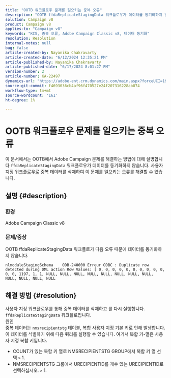 ```yaml
---
title: "OOTB 워크플로우 문제를 일으키는 중복 오류"
description: "OOTB ffdaReplicateStagingData 워크플로우가 데이터를 동기화하지 않는 Adobe Campaign 문제를 해결하는 방법에 대해 알아봅니다."
solution: Campaign v8
product: Campaign v8
applies-to: "Campaign v8"
keywords: "KCS, 중복 오류, Adobe Campaign Classic v8, 데이터 동기화"
resolution: Resolution
internal-notes: null
bug: false
article-created-by: Nayanika Chakravarty
article-created-date: "6/12/2024 12:35:21 PM"
article-published-by: Nayanika Chakravarty
article-published-date: "6/17/2024 8:01:27 PM"
version-number: 2
article-number: KA-22497
dynamics-url: "https://adobe-ent.crm.dynamics.com/main.aspx?forceUCI=1&pagetype=entityrecord&etn=knowledgearticle&id=2262fe36-b828-ef11-840b-6045bd0065b6"
source-git-commit: f4693036cb4af96f470527e24f207316228ab074
workflow-type: tm+mt
source-wordcount: '161'
ht-degree: 1%

---
```


# OOTB 워크플로우 문제를 일으키는 중복 오류


이 문서에서는 OOTB에서 Adobe Campaign 문제를 해결하는 방법에 대해 설명합니다 `ffdaReplicateStagingData` 워크플로우가 데이터를 동기화하지 않습니다. 사용자 지정 워크플로우로 중복 데이터를 삭제하여 이 문제를 일으키는 오류를 해결할 수 있습니다.

## 설명 {#description}


### 환경

Adobe Campaign Classic v8

### 문제/증상

OOTB ffdaReplicateStagingData 워크플로가 다음 오류 때문에 데이터를 동기화하지 않습니다.

`nlmoduleStagingSchema    ODB-240000 Erreur ODBC : Duplicate row detected during DML action Row Values: [ 0, 0, 0, 0, 0, 0, 0, 0, 0, 0, 0, 0, 1197, 1, 1, NULL, NULL, NULL, NULL, NULL, NULL, NULL, NULL, NULL, NULL, NULL, NULL`


## 해결 방법 {#resolution}


사용자 지정 워크플로우를 통해 중복 데이터를 삭제하고 를 다시 실행합니다. `ffdaReplicateStagingData` 워크플로입니다.
<br>원인 <br>
중복 데이터는 `nmsrecipientstg` 테이블, 복합 사용자 지정 기본 키로 인해 발생합니다. 이 데이터를 식별하기 위해 다음 쿼리를 실행할 수 있습니다. 여기서 복합 키-열은 사용자 지정 복합 키입니다.

- COUNT가 있는 복합 키 열로 NMSRECIPIENTSTG GROUP에서 복합 키 열 선택 `>`  1.
- NMSRECIPIENTSTG 그룹에서 URECIPIENTID를 개수 있는 URECIPIENTID로 선택하십시오. `>`  1.



